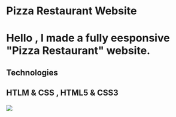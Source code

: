 <h1> Pizza Restaurant Website <h1>

Hello , I made a fully eesponsive "Pizza Restaurant" website.

<h2> Technologies <h2>

HTLM & CSS , HTML5 & CSS3

![](screen.gif)
